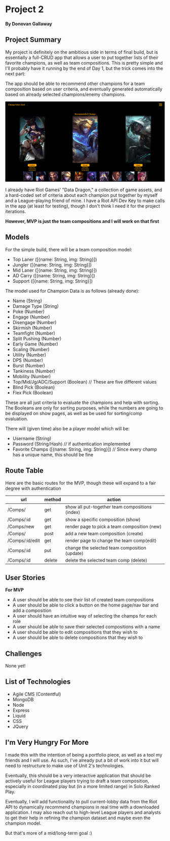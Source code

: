 # Project 2
#### By Donovan Gallaway

## Project Summary

My project is definitely on the ambitious side in terms of final build, but is essentially a full-CRUD app that allows a user to put together lists of their favorite champions, as well as team compositions. This is pretty simple and I'll probably have it running by the end of Day 1, but the trick comes into the next part:

The app should be able to recommend other champions for a team composition based on user criteria, and eventually generated automatically based on already selected champions/enemy champions.

![Visual Mockup of Later-Stage App](/test/mockup.png)

I already have Riot Games' "Data Dragon," a collection of game assets, and a hard-coded set of criteria about each champion put together by myself and a League-playing friend of mine. I have a Riot API Dev Key to make calls in the app (at least for testing), though I don't think I need it for the project iterations.

**However, MVP is just the team compositions and I will work on that first**

## Models

For the simple build, there will be a team composition model:

- Top Laner ([{name: String, img: String}])
- Jungler ([{name: String, img: String}])
- Mid Laner ([{name: String, img: String}])
- AD Carry ([{name: String, img: String}])
- Support ([{name: String, img: String}])

The model used for Champion Data is as follows (already done):

- Name (String)
- Damage Type (String)
- Poke (Number)
- Engage (Number)
- Disengage (Number)
- Skirmish (Number)
- Teamfight (Number)
- Split Pushing (Number)
- Early Game (Number)
- Scaling (Number)
- Utility (Number)
- DPS (Number)
- Burst (Number)
- Tankiness (Number)
- Mobility (Number)
- Top/Mid/Jg/ADC/Support (Boolean) // These are five different values
- Blind Pick (Boolean)
- Flex Pick (Boolean)

These are all just criteria to evaluate the champions and help with sorting. The Booleans are only for sorting purposes, while the numbers are going to be displayed on show pages, as well as be used for sorting/comp evaluation.

There will (given time) also be a player model which will be:

- Username (String)
- Password (String/Hash) // if authentication implemented
- Favorite Champs ([{name: String, img: String}]) // Since every champ has a unique name, this should be fine



## Route Table

Here are the basic routes for the MVP, though these will expand to a fair degree with authentication

| url | method | action |
|-----|--------|--------|
| /Comps/ | get | show all put-together team compositions (index)|
| /Comps/:id | get | show a specific composition (show)|
| /Comps/new | get | render page to pick a team composition (new)|
| /Comps/ | post | add a new team composition (create)|
| /Comps/:id/edit | get | render page to change the team comp(edit)|
| /Comps/:id | put | change the selected team composition (update)|
| /Comps/:id | delete | delete the selected team comp (delete)|

## User Stories

**For MVP**
- A user should be able to see their list of created team compositions
- A user should be able to click a button on the home page/nav bar and add a composition
- A user should have an intuitive way of selecting the champs for each role
- A user should be able to save their selected compositions with a name
- A user should be able to edit compositions that they wish to
- A user should be able to delete compositions that they wish to

## Challenges

None yet!

## List of Technologies

- Agile CMS (Contentful)
- MongoDB
- Node
- Express
- Liquid
- CSS
- JQuery

## I'm Very Hungry For More
I made this with the intention of being a portfolio piece, as well as a tool my friends and I will use. As such, I've already put a bit of work into it but will need to restructure to make use of Unit 2's technologies.

Eventually, this should be a very interactive application that should be actively useful for League players trying to draft a team composition, especially in coordinated play but (in a more limited range) in Solo Ranked Play.

Eventually, I will add functionality to pull current-lobby data from the Riot API to dynamically recommend champions in real time with a downloaded application. I may also reach out to high-level League players and analysts to get their help in refining the champion dataset and maybe even the champion model.

But that's more of a mid/long-term goal :)